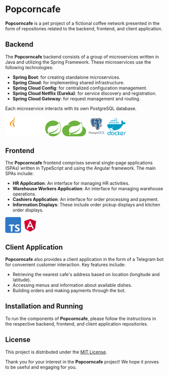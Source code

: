 # Popcorncafe

**Popcorncafe** is a pet project of a fictional coffee network presented in the form of repositories related to the backend, frontend, and client application.

## Backend

The **Popcorncafe** backend consists of a group of microservices written in Java and utilizing the Spring Framework. These microservices use the following technologies:

- **Spring Boot**: for creating standalone microservices.
- **Spring Cloud**: for implementing shared infrastructure.
- **Spring Cloud Config**: for centralized configuration management.
- **Spring Cloud Netflix (Eureka)**: for service discovery and registration.
- **Spring Cloud Gateway**: for request management and routing.

Each microservice interacts with its own PostgreSQL database.
<div>
  <img src="https://github.com/popcorncafe/.github/blob/main/images/java-logo-vector.png?raw=true" height="65">
  <img src="https://github.com/popcorncafe/.github/blob/main/images/spring-logo.svg?raw=true" height="50">
  <img src="https://github.com/popcorncafe/.github/blob/main/images/spring-cloud-logo.png?raw=true" height="50">
  <img src="https://github.com/popcorncafe/.github/blob/main/images/postgres-logo.png?raw=true" width="60">
  <img src="https://github.com/popcorncafe/.github/blob/main/images/docker-logo.png?raw=true" width="60">
</div>

## Frontend

The **Popcorncafe** frontend comprises several single-page applications (SPAs) written in TypeScript and using the Angular framework. The main SPAs include:

- **HR Application**: An interface for managing HR activities.
- **Warehouse Workers Application**: An interface for managing warehouse operations.
- **Cashiers Application**: An interface for order processing and payment.
- **Information Displays**: These include order pickup displays and kitchen order displays.

<div>
  <img src="https://github.com/popcorncafe/.github/blob/main/images/ts-logo.png?raw=true" height="50">
  <img src="https://github.com/popcorncafe/.github/blob/main/images/angular-logo.png?raw=true" height="50">
</div>

## Client Application

**Popcorncafe** also provides a client application in the form of a Telegram bot for convenient customer interaction. Key features include:

- Retrieving the nearest cafe's address based on location (longitude and latitude).
- Accessing menus and information about available dishes.
- Building orders and making payments through the bot.

## Installation and Running

To run the components of **Popcorncafe**, please follow the instructions in the respective backend, frontend, and client application repositories.

## License

This project is distributed under the [MIT License](LICENSE).

Thank you for your interest in the **Popcorncafe** project! We hope it proves to be useful and engaging for you.
<!-- 
## Contact

If you have questions or suggestions for improving the project, feel free to contact us:

- Email: [your email]
- Website: [link to your website]
--!>

